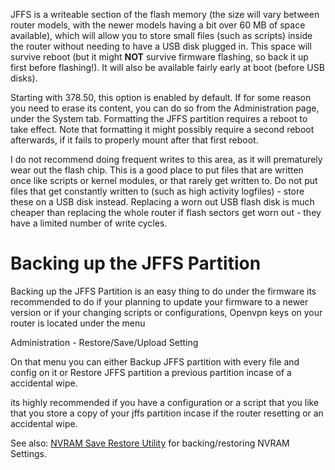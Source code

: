 JFFS is a writeable section of the flash memory (the size will vary between router models, with the newer models having a bit over 60 MB of space available), which will allow you to store small files (such as scripts) inside the router without needing to have a USB disk plugged in.  This space will survive reboot (but it might **NOT** survive firmware flashing, so back it up first before flashing!).  It will also be available fairly early at boot (before USB disks).

Starting with 378.50, this option is enabled by default.  If for some reason you need to erase its content, you can do so from the Administration page, under the System tab.  Formatting the JFFS partition requires a reboot to take effect.  Note that formatting it might possibly require a second reboot afterwards, if it fails to properly mount after that first reboot.

I do not recommend doing frequent writes to this area, as it will prematurely wear out the flash chip.  This is a good place to put files that are written once like scripts or kernel modules, or that rarely get written to.  Do not put files that get constantly written to (such as high activity logfiles) - store these on a USB disk instead.  Replacing a worn out USB flash disk is much cheaper than replacing the whole router if flash sectors get worn out - they have a limited number of write cycles.

# Backing up the JFFS Partition
Backing up the JFFS Partition is an easy thing to do under the firmware its recommended to do if your planning to update your firmware to a newer version or if your changing scripts or configurations, Openvpn keys on your router is located under the menu 

Administration - Restore/Save/Upload Setting

On that menu you can either Backup JFFS partition with every file and config on it or Restore JFFS partition a previous partition incase of a accidental wipe.

its highly recommended if you have a configuration or a script that you like that you store a copy of your jffs partition incase if the router resetting or an accidental wipe.

See also: [NVRAM Save Restore Utility](https://github.com/RMerl/asuswrt-merlin.ng/wiki/NVRAM-Save-Restore-Utility) for backing/restoring NVRAM Settings.